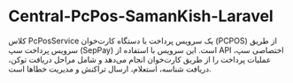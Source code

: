 # Central-PcPos-SamanKish-Laravel
کلاس PcPosService یک سرویس پرداخت با دستگاه کارت‌خوان (PCPOS) از طریق سرویس پرداخت سپ (SepPay) است. این سرویس با استفاده از API اختصاصی سپ، عملیات پرداخت را از طریق کارت‌خوان انجام می‌دهد و شامل مراحل دریافت توکن، دریافت شناسه، استعلام، ارسال تراکنش و مدیریت خطاها است.
